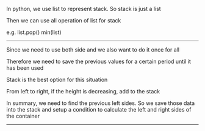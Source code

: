 In python, we use list to represent stack. So stack is just a list

Then we can use all operation of list for stack

e.g. list.pop\(\) min\(list\)

---

Since we need to use both side and we also want to do it once for all

Therefore we need to save the previous values for a certain period until it has been used

Stack is the best option for this situation

From left to right, if the height is decreasing, add to the stack

In summary,  we need to find the previous left sides. So we save those data into the stack and setup a condition to calculate the left and right sides of the container

---

